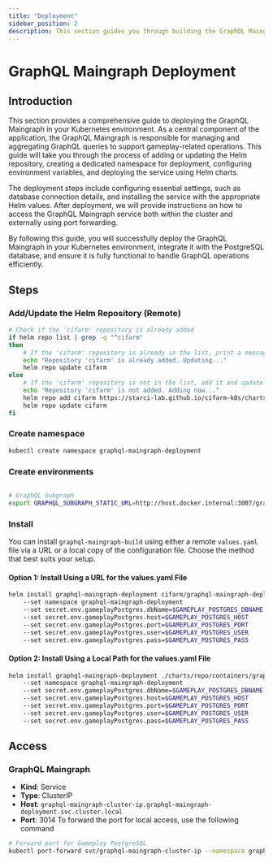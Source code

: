 ```yaml
---
title: "Deployment"
sidebar_position: 2
description: This section guides you through building the GraphQL Maingraph in your Kubernetes environment using Helm.
---
```

# GraphQL Maingraph Deployment
## Introduction
This section provides a comprehensive guide to deploying the GraphQL Maingraph in your Kubernetes environment. As a central component of the application, the GraphQL Maingraph is responsible for managing and aggregating GraphQL queries to support gameplay-related operations. This guide will take you through the process of adding or updating the Helm repository, creating a dedicated namespace for deployment, configuring environment variables, and deploying the service using Helm charts.

The deployment steps include configuring essential settings, such as database connection details, and installing the service with the appropriate Helm values. After deployment, we will provide instructions on how to access the GraphQL Maingraph service both within the cluster and externally using port forwarding.

By following this guide, you will successfully deploy the GraphQL Maingraph in your Kubernetes environment, integrate it with the PostgreSQL database, and ensure it is fully functional to handle GraphQL operations efficiently.

## Steps
### Add/Update the Helm Repository (Remote)
```bash
# Check if the 'cifarm' repository is already added
if helm repo list | grep -q "^cifarm" 
then
    # If the 'cifarm' repository is already in the list, print a message and update the repository
    echo "Repository 'cifarm' is already added. Updating..."
    helm repo update cifarm
else
    # If the 'cifarm' repository is not in the list, add it and update the repository
    echo "Repository 'cifarm' is not added. Adding now..."
    helm repo add cifarm https://starci-lab.github.io/cifarm-k8s/charts
    helm repo update cifarm
fi
```
### Create namespace
```bash
kubectl create namespace graphql-maingraph-deployment
```
### Create environments
```bash

# GraphQL Subgraph
export GRAPHQL_SUBGRAPH_STATIC_URL=http://host.docker.internal:3007/graphql

```

### Install
You can install `graphql-maingraph-build` using either a remote `values.yaml` file via a URL or a local copy of the configuration file. Choose the method that best suits your setup.
#### Option 1: Install Using a URL for the values.yaml File
```bash
helm install graphql-maingraph-deployment cifarm/graphql-maingraph-deployment
    --set namespace graphql-maingraph-deployment
    --set secret.env.gameplayPostgres.dbName=$GAMEPLAY_POSTGRES_DBNAME
    --set secret.env.gameplayPostgres.host=$GAMEPLAY_POSTGRES_HOST
    --set secret.env.gameplayPostgres.port=$GAMEPLAY_POSTGRES_PORT
    --set secret.env.gameplayPostgres.user=$GAMEPLAY_POSTGRES_USER
    --set secret.env.gameplayPostgres.pass=$GAMEPLAY_POSTGRES_PASS

```
#### Option 2: Install Using a Local Path for the values.yaml File
```bash
helm install graphql-maingraph-deployment ./charts/repo/containers/graphql-maingraph/build/
    --set namespace graphql-maingraph-deployment
    --set secret.env.gameplayPostgres.dbName=$GAMEPLAY_POSTGRES_DBNAME
    --set secret.env.gameplayPostgres.host=$GAMEPLAY_POSTGRES_HOST
    --set secret.env.gameplayPostgres.port=$GAMEPLAY_POSTGRES_PORT
    --set secret.env.gameplayPostgres.user=$GAMEPLAY_POSTGRES_USER
    --set secret.env.gameplayPostgres.pass=$GAMEPLAY_POSTGRES_PASS
```
## Access
### GraphQL Maingraph
- **Kind**: Service  
- **Type**: ClusterIP  
- **Host**: `graphql-maingraph-cluster-ip.graphql-maingraph-deployment.svc.cluster.local`  
- **Port**: 3014
To forward the port for local access, use the following command
```bash
# Forward port for Gameplay PostgreSQL
kubectl port-forward svc/graphql-maingraph-cluster-ip --namespace graphql-maingraph-deployment 3014:3014
```